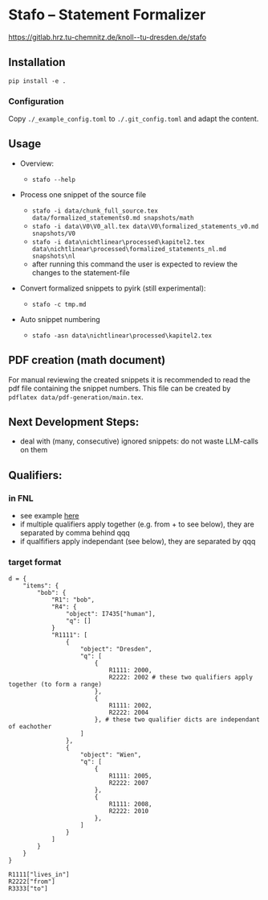 # Stafo – Statement Formalizer


<https://gitlab.hrz.tu-chemnitz.de/knoll--tu-dresden.de/stafo>

## Installation

`pip install -e .`



### Configuration

Copy `./_example_config.toml` to `./.git_config.toml` and adapt the content.


## Usage

- Overview:
    - `stafo --help`

- Process one snippet of the source file
    - `stafo -i data/chunk_full_source.tex data/formalized_statements0.md snapshots/math`
    - `stafo -i data\V0\V0_all.tex data\V0\formalized_statements_v0.md snapshots/V0`
    - `stafo -i data\nichtlinear\processed\kapitel2.tex data\nichtlinear\processed\formalized_statements_nl.md snapshots\nl`
    - after running this command the user is expected to review the changes to the statement-file

- Convert formalized snippets to pyirk (still experimental):
    - `stafo -c tmp.md`

- Auto snippet numbering
    - `stafo -asn data\nichtlinear\processed\kapitel2.tex`

## PDF creation (math document)

For manual reviewing the created snippets it is recommended to read the pdf file containing the snippet numbers. This file can be created by `pdflatex data/pdf-generation/main.tex`.


## Next Development Steps:

- deal with (many, consecutive) ignored snippets: do not waste LLM-calls on them



## Qualifiers:
### in FNL
- see example [here](./tests/testdata/statements06_qualifier.md)
- if multiple qualifiers apply together (e.g. from + to see below), they are separated by comma behind qqq
- if qualfifiers apply independant (see below), they are separated by qqq
### target format
````
d = {
    "items": {
        "bob": {
            "R1": "bob",
            "R4": {
                "object": I7435["human"],
                "q": []
            }
            "R1111": [
                {
                    "object": "Dresden",
                    "q": [
                        {
                            R1111: 2000,
                            R2222: 2002 # these two qualifiers apply together (to form a range)
                        },
                        {
                            R1111: 2002,
                            R2222: 2004
                        }, # these two qualifier dicts are independant of eachother
                    ]
                },
                {
                    "object": "Wien",
                    "q": [
                        {
                            R1111: 2005,
                            R2222: 2007
                        },
                        {
                            R1111: 2008,
                            R2222: 2010
                        },
                    ]
                }
            ]
        }
    }
}

R1111["lives_in"]
R2222["from"]
R3333["to"]
````